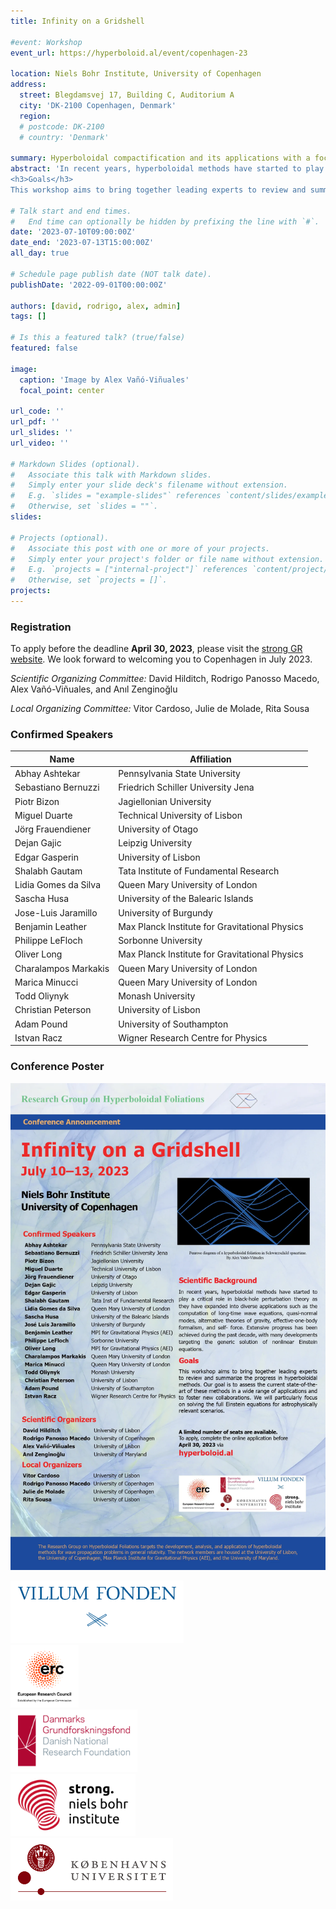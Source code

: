 ```yaml
---
title: Infinity on a Gridshell

#event: Workshop
event_url: https://hyperboloid.al/event/copenhagen-23

location: Niels Bohr Institute, University of Copenhagen
address:
  street: Blegdamsvej 17, Building C, Auditorium A
  city: 'DK-2100 Copenhagen, Denmark'
  region: 
  # postcode: DK-2100
  # country: 'Denmark'

summary: Hyperboloidal compactification and its applications with a focus on Einstein equations.
abstract: 'In recent years, hyperboloidal methods have started to play a critical role in black-hole perturbation theory as they have expanded into diverse applications such as the computation of long-time wave equations, quasi-normal modes, alternative theories of gravity, effective-one-body formalism, and self-force. Extensive progress has been achieved during the past decade, with many developments targeting the generic solution of nonlinear Einstein equations. 
<h3>Goals</h3>
This workshop aims to bring together leading experts to review and summarize the progress in hyperboloidal methods. Our goal is to assess the current state-of-the-art of these methods in a wide range of applications and to foster new collaborations. We will particularly focus on solving the full Einstein equations for astrophysically relevant scenarios.'

# Talk start and end times.
#   End time can optionally be hidden by prefixing the line with `#`.
date: '2023-07-10T09:00:00Z'
date_end: '2023-07-13T15:00:00Z'
all_day: true

# Schedule page publish date (NOT talk date).
publishDate: '2022-09-01T00:00:00Z'

authors: [david, rodrigo, alex, admin]
tags: []

# Is this a featured talk? (true/false)
featured: false

image:  
  caption: 'Image by Alex Vañó-Viñuales'
  focal_point: center

url_code: ''
url_pdf: ''
url_slides: ''
url_video: ''

# Markdown Slides (optional).
#   Associate this talk with Markdown slides.
#   Simply enter your slide deck's filename without extension.
#   E.g. `slides = "example-slides"` references `content/slides/example-slides.md`.
#   Otherwise, set `slides = ""`.
slides:

# Projects (optional).
#   Associate this post with one or more of your projects.
#   Simply enter your project's folder or file name without extension.
#   E.g. `projects = ["internal-project"]` references `content/project/deep-learning/index.md`.
#   Otherwise, set `projects = []`.
projects:
---
```


### Registration

To apply before the deadline **April 30, 2023**, please visit the [strong GR website](https://strong-gr.com/infinity-on-a-grid-shell/registration/). We look forward to welcoming you to Copenhagen in July 2023.


*Scientific Organizing Committee:* David Hilditch, Rodrigo Panosso Macedo, Alex Vañó-Viñuales, and Anıl Zenginoğlu

_Local Organizing Committee:_ Vitor Cardoso, Julie de Molade, Rita Sousa

### Confirmed Speakers

<table class="table table-hover">
  <thead class="thead-dark">
    <tr>
      <th scope="col">Name</th>
      <th scope="col">Affiliation</th>
    </tr>
  </thead>
  <tbody>
<tr>
  <td>Abhay Ashtekar</td>
  <td>Pennsylvania State University</td>
</tr>
<tr>
  <td>Sebastiano Bernuzzi</td>
  <td>Friedrich Schiller University Jena</td>
</tr>
<tr>
  <td>Piotr Bizon</td>
  <td>Jagiellonian University</td>
</tr>
<tr>
  <td>Miguel Duarte</td>
  <td>Technical University of Lisbon</td>
</tr>
<tr>
  <td>Jörg Frauendiener</td>
  <td>University of Otago</td>
</tr>
<tr>
  <td>Dejan Gajic</td>
  <td>Leipzig University</td>
</tr>
<tr>
  <td>Edgar Gasperin</td>
  <td>University of Lisbon</td>
</tr>
<tr>
  <td>Shalabh Gautam</td>
  <td>Tata Institute of Fundamental Research</td>
</tr>
<tr>
  <td>Lidia Gomes da Silva</td>
  <td>Queen Mary University of London</td>
</tr>
<tr>
  <td>Sascha Husa</td>
  <td>University of the Balearic Islands</td>
</tr>
<tr>
  <td>Jose-Luis Jaramillo</td>
  <td>University of Burgundy</td>
</tr>
<tr>
  <td>Benjamin Leather</td>
  <td>Max Planck Institute for Gravitational Physics</td>
</tr>
<tr>
  <td>Philippe LeFloch</td>
  <td>Sorbonne University</td>
</tr>
<tr>
  <td>Oliver Long</td>
  <td>Max Planck Institute for Gravitational Physics</td>
</tr>
<tr>
  <td>Charalampos Markakis</td>
  <td>Queen Mary University of London</td>
</tr>
<tr>
  <td>Marica Minucci</td>
  <td>Queen Mary University of London</td>
</tr>
<tr>
  <td>Todd Oliynyk</td>
  <td>Monash University</td>
</tr>
<tr>
  <td>Christian Peterson</td>
  <td>University of Lisbon</td>
</tr>
<tr>
  <td>Adam Pound</td>
  <td>University of Southampton</td>
</tr>
<tr>
  <td>Istvan Racz</td>
  <td>Wigner Research Centre for Physics</td>
</tr>

  </tbody>
</table>

### Conference Poster

![Conference Poster](./poster.webp)


<section class="logo-list">
    <div class="container">
        <div class="row">
          <div class="col-lg-4 col-sm-12">
                <img src="/uploads/Copenhagen-23-Logos/Villum_fonden_logo.png" style="width:auto;height:100px;" alt="UMD Logo">
            </div>
            <div class="col-lg-4 col-sm-12">
                <img src="/uploads/Copenhagen-23-Logos/ERC_logo.png" style="width:auto;height:100px;" alt="UMD Logo">
            </div>
            <div class="col-lg-4 col-sm-12">
                <img src="/uploads/Copenhagen-23-Logos/DNRF_logo.png" style="width:auto;height:100px;" alt="Templeton Foundation Logo">
            </div>
        </div>
        <div class="row justify-content-center">
            <div class="col-lg-4 col-sm-12">
                <img src="/uploads/Copenhagen-23-Logos/strong-logo_red_black_on_white.png" style="width:auto;height:100px;" alt="UMD Logo">
            </div>
            <div class="col-lg-4 col-sm-12">
                <img src="/uploads/Copenhagen-23-Logos/Copenhagen_University_NBI_logo.png" style="width:auto;height:100px;" alt="UMD Logo">
            </div>
        </div>
    </div>
</section>